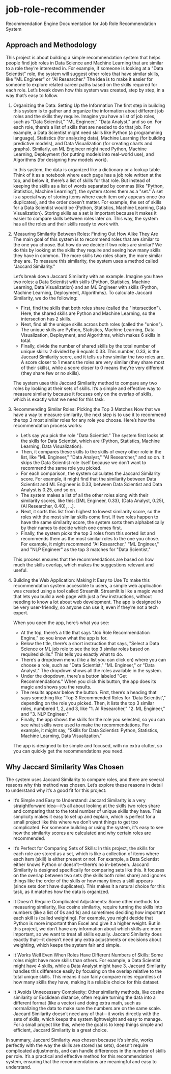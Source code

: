 # job-role-recommender
Recommendation Engine Documentation for Job Role Recommendation System

Approach and Methodology
-----------------------

This project is about building a simple recommendation system that helps people find job roles in Data Science and Machine Learning that are similar to a role they’re interested in. For example, if someone is looking at a "Data Scientist" role, the system will suggest other roles that have similar skills, like "ML Engineer" or "AI Researcher." The idea is to make it easier for someone to explore related career paths based on the skills required for each role. Let’s break down how this system was created, step by step, in a way that’s easy to follow.

1. Organizing the Data: Setting Up the Information
   The first step in building this system is to gather and organize the information about different job roles and the skills they require. Imagine you have a list of job roles, such as "Data Scientist," "ML Engineer," "Data Analyst," and so on. For each role, there’s a list of skills that are needed to do that job. For example, a Data Scientist might need skills like Python (a programming language), Statistics (for analyzing data), Machine Learning (for building predictive models), and Data Visualization (for creating charts and graphs). Similarly, an ML Engineer might need Python, Machine Learning, Deployment (for putting models into real-world use), and Algorithms (for designing how models work).

   In this system, the data is organized like a dictionary or a lookup table. Think of it as a notebook where each page has a job role written at the top, and below it, there’s a list of skills for that role. But instead of keeping the skills as a list of words separated by commas (like "Python, Statistics, Machine Learning"), the system stores them as a "set." A set is a special way of storing items where each item only appears once (no duplicates), and the order doesn’t matter. For example, the set of skills for a Data Scientist would be {Python, Statistics, Machine Learning, Data Visualization}. Storing skills as a set is important because it makes it easier to compare skills between roles later on. This way, the system has all the roles and their skills ready to work with.

2. Measuring Similarity Between Roles: Finding Out How Alike They Are
   The main goal of this system is to recommend roles that are similar to the one you choose. But how do we decide if two roles are similar? We do this by looking at the skills they require and seeing how many skills they have in common. The more skills two roles share, the more similar they are. To measure this similarity, the system uses a method called "Jaccard Similarity."

   Let’s break down Jaccard Similarity with an example. Imagine you have two roles: a Data Scientist with skills {Python, Statistics, Machine Learning, Data Visualization} and an ML Engineer with skills {Python, Machine Learning, Deployment, Algorithms}. To calculate Jaccard Similarity, we do the following:
   - First, find the skills that both roles share (called the "intersection"). Here, the shared skills are Python and Machine Learning, so the intersection has 2 skills.
   - Next, find all the unique skills across both roles (called the "union"). The unique skills are Python, Statistics, Machine Learning, Data Visualization, Deployment, and Algorithms, which makes 6 skills in total.
   - Finally, divide the number of shared skills by the total number of unique skills: 2 divided by 6 equals 0.33. This number, 0.33, is the Jaccard Similarity score, and it tells us how similar the two roles are. A score closer to 1 means the roles are very similar (they share most of their skills), while a score closer to 0 means they’re very different (they share few or no skills).

   The system uses this Jaccard Similarity method to compare any two roles by looking at their sets of skills. It’s a simple and effective way to measure similarity because it focuses only on the overlap of skills, which is exactly what we need for this task.

3. Recommending Similar Roles: Picking the Top 3 Matches
   Now that we have a way to measure similarity, the next step is to use it to recommend the top 3 most similar roles for any role you choose. Here’s how the recommendation process works:
   - Let’s say you pick the role "Data Scientist." The system first looks at the skills for Data Scientist, which are {Python, Statistics, Machine Learning, Data Visualization}.
   - Then, it compares these skills to the skills of every other role in the list, like "ML Engineer," "Data Analyst," "AI Researcher," and so on. It skips the Data Scientist role itself because we don’t want to recommend the same role you picked.
   - For each comparison, the system calculates the Jaccard Similarity score. For example, it might find that the similarity between Data Scientist and ML Engineer is 0.33, between Data Scientist and Data Analyst is 0.25, and so on.
   - The system makes a list of all the other roles along with their similarity scores, like this: [(ML Engineer, 0.33), (Data Analyst, 0.25), (AI Researcher, 0.40), ...].
   - Next, it sorts this list from highest to lowest similarity score, so the roles with the most similar skills come first. If two roles happen to have the same similarity score, the system sorts them alphabetically by their names to decide which one comes first.
   - Finally, the system picks the top 3 roles from this sorted list and recommends them as the most similar roles to the one you chose. For example, it might recommend "AI Researcher," "ML Engineer," and "NLP Engineer" as the top 3 matches for "Data Scientist."

   This process ensures that the recommendations are based on how much the skills overlap, which makes the suggestions relevant and useful.

4. Building the Web Application: Making It Easy to Use
   To make this recommendation system accessible to users, a simple web application was created using a tool called Streamlit. Streamlit is like a magic wand that lets you build a web page with just a few instructions, without needing to know a lot about web development. The app is designed to be very user-friendly, so anyone can use it, even if they’re not a tech expert.

   When you open the app, here’s what you see:
   - At the top, there’s a title that says "Job Role Recommendation Engine," so you know what the app is for.
   - Below the title, there’s a short instruction that says, "Select a Data Science or ML job role to see the top 3 similar roles based on required skills." This tells you exactly what to do.
   - There’s a dropdown menu (like a list you can click on) where you can choose a role, such as "Data Scientist," "ML Engineer," or "Data Analyst." The dropdown shows all the roles available in the system.
   - Under the dropdown, there’s a button labeled "Get Recommendations." When you click this button, the app does its magic and shows you the results.
   - The results appear below the button. First, there’s a heading that says something like "Top 3 Recommended Roles for 'Data Scientist'," depending on the role you picked. Then, it lists the top 3 similar roles, numbered 1, 2, and 3, like "1. AI Researcher," "2. ML Engineer," and "3. NLP Engineer."
   - Finally, the app shows the skills for the role you selected, so you can see what skills were used to make the recommendations. For example, it might say, "Skills for Data Scientist: Python, Statistics, Machine Learning, Data Visualization."

   The app is designed to be simple and focused, with no extra clutter, so you can quickly get the recommendations you need.

Why Jaccard Similarity Was Chosen
---------------------------------

The system uses Jaccard Similarity to compare roles, and there are several reasons why this method was chosen. Let’s explore these reasons in detail to understand why it’s a good fit for this project:

- It’s Simple and Easy to Understand: Jaccard Similarity is a very straightforward idea—it’s all about looking at the skills two roles share and comparing that to the total number of unique skills they have. This simplicity makes it easy to set up and explain, which is perfect for a small project like this where we don’t want things to get too complicated. For someone building or using the system, it’s easy to see how the similarity scores are calculated and why certain roles are recommended.

- It’s Perfect for Comparing Sets of Skills: In this project, the skills for each role are stored as a set, which is like a collection of items where each item (skill) is either present or not. For example, a Data Scientist either knows Python or doesn’t—there’s no in-between. Jaccard Similarity is designed specifically for comparing sets like this. It focuses on the overlap between two sets (the skills both roles share) and ignores things like the order of the skills or how many times a skill appears (since sets don’t have duplicates). This makes it a natural choice for this task, as it matches how the data is organized.

- It Doesn’t Require Complicated Adjustments: Some other methods for measuring similarity, like cosine similarity, require turning the skills into numbers (like a list of 0s and 1s) and sometimes deciding how important each skill is (called weighting). For example, you might decide that Python is more important than Excel and give it a higher weight. But in this project, we don’t have any information about which skills are more important, so we want to treat all skills equally. Jaccard Similarity does exactly that—it doesn’t need any extra adjustments or decisions about weighting, which keeps the system fair and simple.

- It Works Well Even When Roles Have Different Numbers of Skills: Some roles might have more skills than others. For example, a Data Scientist might have 4 skills, while a Data Analyst might have 3. Jaccard Similarity handles this difference easily by focusing on the overlap relative to the total unique skills. This means it can fairly compare roles regardless of how many skills they have, making it a reliable choice for this dataset.

- It Avoids Unnecessary Complexity: Other similarity methods, like cosine similarity or Euclidean distance, often require turning the data into a different format (like a vector) and doing extra math, such as normalizing the data to make sure the numbers are on the same scale. Jaccard Similarity doesn’t need any of that—it works directly with the sets of skills, which keeps the system lightweight and easy to manage. For a small project like this, where the goal is to keep things simple and efficient, Jaccard Similarity is a great choice.

In summary, Jaccard Similarity was chosen because it’s simple, works perfectly with the way the skills are stored (as sets), doesn’t require complicated adjustments, and can handle differences in the number of skills per role. It’s a practical and effective method for this recommendation system, ensuring that the recommendations are meaningful and easy to understand.
